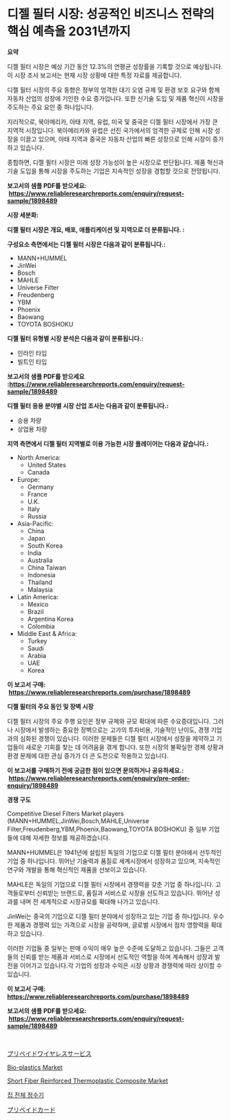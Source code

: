 <p><h1>디젤 필터 시장: 성공적인 비즈니스 전략의 핵심 예측을 2031년까지</h1></p><p><strong>요약</strong></p>
<p><p>디젤 필터 시장은 예상 기간 동안 12.3%의 연평균 성장률을 기록할 것으로 예상됩니다. 이 시장 조사 보고서는 현재 시장 상황에 대한 특정 자료를 제공합니다.</p><p>디젤 필터 시장의 주요 동향은 정부의 엄격한 대기 오염 규제 및 환경 보호 요구와 함께 자동차 산업의 성장에 기인한 수요 증가입니다. 또한 신기술 도입 및 제품 혁신이 시장을 주도하는 주요 요인 중 하나입니다.</p><p>지리적으로, 북아메리카, 아태 지역, 유럽, 미국 및 중국은 디젤 필터 시장에서 가장 큰 지역적 시장입니다. 북아메리카와 유럽은 선진 국가에서의 엄격한 규제로 인해 시장 성장을 이끌고 있으며, 아태 지역과 중국은 자동차 산업의 빠른 성장으로 인해 시장이 증가하고 있습니다.</p><p>종합하면, 디젤 필터 시장은 미래 성장 가능성이 높은 시장으로 판단됩니다. 제품 혁신과 기술 도입을 통해 시장을 주도하는 기업은 지속적인 성장을 경험할 것으로 전망됩니다.</p></p>
<p><strong>보고서의 샘플 PDF를 받으세요: &nbsp;<a href="https://www.reliableresearchreports.com/enquiry/request-sample/1898489">https://www.reliableresearchreports.com/enquiry/request-sample/1898489</a></strong></p>
<p><strong>시장 세분화:</strong></p>
<p><strong> 디젤 필터 시장은 개요, 배포, 애플리케이션 및 지역으로 더 분류됩니다. :</strong></p>
<p><strong>구성요소 측면에서는 디젤 필터 시장은 다음과 같이 분류됩니다.:</strong></p>
<p><ul><li>MANN+HUMMEL</li><li>JinWei</li><li>Bosch</li><li>MAHLE</li><li>Universe Filter</li><li>Freudenberg</li><li>YBM</li><li>Phoenix</li><li>Baowang</li><li>TOYOTA BOSHOKU</li></ul></p>
<p><strong> 디젤 필터 유형별 시장 분석은 다음과 같이 분류됩니다.:</strong></p>
<p><ul><li>인라인 타입</li><li>빌트인 타입</li></ul></p>
<p><strong>보고서의 샘플 PDF를 받으세요 :<a href="https://www.reliableresearchreports.com/enquiry/request-sample/1898489">https://www.reliableresearchreports.com/enquiry/request-sample/1898489</a></strong></p>
<p><strong> 디젤 필터 응용 분야별 시장 산업 조사는 다음과 같이 분류됩니다.:</strong></p>
<p><ul><li>승용 차량</li><li>상업용 차량</li></ul></p>
<p><strong>지역 측면에서 디젤 필터 지역별로 이용 가능한 시장 플레이어는 다음과 같습니다.:</strong></p>
<p><ul>
    <li>
        North America:
        <ul>
            <li>United States</li>
            <li>Canada</li>
        </ul>
    </li>
    <li>
        Europe:
        <ul>
            <li>Germany</li>
            <li>France</li>
            <li>U.K.</li>
            <li>Italy</li>
            <li>Russia</li>
        </ul>
    </li>
    <li>
        Asia-Pacific:
        <ul>
            <li>China</li>
            <li>Japan</li>
            <li>South Korea</li>
            <li>India</li>
            <li>Australia</li>
            <li>China Taiwan</li>
            <li>Indonesia</li>
            <li>Thailand</li>
            <li>Malaysia</li>
        </ul>
    </li>
    <li>
        Latin America:
        <ul>
            <li>Mexico</li>
            <li>Brazil</li>
            <li>Argentina Korea</li>
            <li>Colombia</li>
        </ul>
    </li>
    <li>
        Middle East & Africa:
        <ul>
            <li>Turkey</li>
            <li>Saudi</li>
            <li>Arabia</li>
            <li>UAE</li>
            <li>Korea</li>
        </ul>
    </li>
    </ul></p>
<p><strong>이 보고서 구매: &nbsp;<a href="https://www.reliableresearchreports.com/purchase/1898489">https://www.reliableresearchreports.com/purchase/1898489</a></strong></p>
<p><strong>디젤 필터의 주요 동인 및 장벽 시장</strong></p>
<p><p>디젤 필터 시장의 주요 주행 요인은 정부 규제와 규모 확대에 따른 수요증대입니다. 그러나 시장에서 발생하는 중요한 장벽으로는 고가의 투자비용, 기술적인 난이도, 경쟁 기업과의 심화된 경쟁이 있습니다. 이러한 문제들은 디젤 필터 시장에서 성장을 제약하고 기업들이 새로운 기회를 찾는 데 어려움을 겪게 합니다. 또한 시장의 불확실한 경제 상황과 환경 문제에 대한 관심 증가가 더 큰 도전으로 작용하고 있습니다.</p></p>
<p><strong>이 보고서를 구매하기 전에 궁금한 점이 있으면 문의하거나 공유하세요.: &nbsp;<a href="https://www.reliableresearchreports.com/enquiry/pre-order-enquiry/1898489">https://www.reliableresearchreports.com/enquiry/pre-order-enquiry/1898489</a></strong></p>
<p><strong>경쟁 구도</strong></p>
<p><p>Competitive Diesel Filters Market players (MANN+HUMMEL,JinWei,Bosch,MAHLE,Universe Filter,Freudenberg,YBM,Phoenix,Baowang,TOYOTA BOSHOKU) 중 일부 기업들에 대해 자세한 정보를 제공하겠습니다.</p><p>MANN+HUMMEL은 1941년에 설립된 독일의 기업으로 디젤 필터 분야에서 선두적인 기업 중 하나입니다. 뛰어난 기술력과 품질로 세계시장에서 성장하고 있으며, 지속적인 연구와 개발을 통해 혁신적인 제품을 선보이고 있습니다.</p><p>MAHLE은 독일의 기업으로 디젤 필터 시장에서 경쟁력을 갖춘 기업 중 하나입니다. 고객들로부터 신뢰받는 브랜드로, 품질과 서비스로 시장을 선도하고 있습니다. 뛰어난 성과를 내며 전 세계적으로 시장규모를 확대해 나가고 있습니다.</p><p>JinWei는 중국의 기업으로 디젤 필터 분야에서 성장하고 있는 기업 중 하나입니다. 우수한 제품과 경쟁력 있는 가격으로 시장을 공략하며, 글로벌 시장에서 점차 영향력을 확대하고 있습니다.</p><p>이러한 기업들 중 일부는 판매 수익이 매우 높은 수준에 도달하고 있습니다. 그들은 고객들의 신뢰를 받는 제품과 서비스로 시장에서 선도적인 역할을 하며 계속해서 성장과 발전을 이어가고 있습니다.각 기업의 성장과 수익은 시장 상황과 경쟁력에 따라 상이할 수 있습니다.</p></p>
<p><strong>이 보고서 구매: &nbsp; <a href="https://www.reliableresearchreports.com/purchase/1898489">https://www.reliableresearchreports.com/purchase/1898489</a></strong></p>
<p><strong>보고서의 샘플 PDF를 받으세요: &nbsp;<a href="https://www.reliableresearchreports.com/enquiry/request-sample/1898489">https://www.reliableresearchreports.com/enquiry/request-sample/1898489</a></strong><strong></strong></p>
<p>&nbsp;</p>
<p><p><a href="https://github.com/dzy793153605/Market-Research-Report-List-1/blob/main/5027457194527.md">プリペイドワイヤレスサービス</a></p><p><a href="https://issuu.com/reportprime-2/docs/bio-plastics-market-size-2030.pptx">Bio-plastics Market</a></p><p><a href="https://github.com/WillieWoodard/Market-Research-Report-List-3/blob/main/short-fiber-reinforced-thermoplastic-composite-market.md">Short Fiber Reinforced Thermoplastic Composite Market</a></p><p><a href="https://github.com/plelbej847484502/Market-Research-Report-List-1/blob/main/9259874194248.md">집 전체 정수기</a></p><p><a href="https://github.com/oafhukehf4709715/Market-Research-Report-List-1/blob/main/6883629194526.md">プリペイドカード</a></p></p>